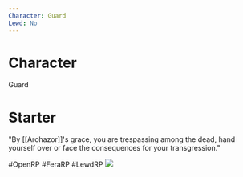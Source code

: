 ```yaml
---
Character: Guard
Lewd: No
---
```

# Character
Guard

# Starter
"By [[Arohazor]]'s grace, you are trespassing among the dead, hand yourself over or face the consequences for your transgression."

  

#OpenRP #FeraRP #LewdRP 
![](163528931_10164969217585453_622732143862755159_n.jpg)